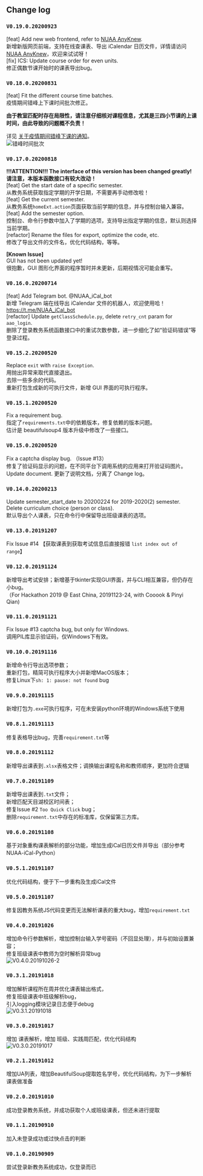 ## Change log

### `V0.19.0.20200923`
  
[feat] Add new web frontend, refer to [NUAA AnyKnew](https://anyknew.a2os.club/Schedule?from=github).  
新增新版网页前端，支持在线查课表、导出 iCalendar 日历文件，详情请访问 [NUAA AnyKnew](https://anyknew.a2os.club/Schedule?from=github)，欢迎来试试呀！     
[fix] ICS: Update course order for even units.   
修正偶数节课开始时的课表导出bug。  


### `V0.18.0.20200831`
  
[feat] Fit the different course time batches.  
疫情期间错峰上下课时间批次修正。  

**由于教室匹配时存在局限性，请注意仔细核对课程信息，尤其是三四小节课的上课时间，由此导致的问题概不负责！**   

详见 [关于疫情期间错峰下课的通知](http://aao.nuaa.edu.cn/2020/0828/c11066a213716/page.htm)。  
![错峰时间批次](img/DifferentCourseBatches.png)  


### `V0.17.0.20200818`

**!!!ATTENTION!!! The interface of this version has been changed greatly!**    
**请注意，本版本函数接口有较大改动！**    
[feat] Get the start date of a specific semester.   
从教务系统获取指定学期的开学日期，不需要再手动修改啦！  
[feat] Get the current semester.   
从教务系统`homeExt.action`页面获取当前学期的信息，并与控制台输入兼容。  
[feat] Add the semester option.   
控制台、命令行参数中加入了学期的选项，支持导出指定学期的信息，默认则选择当前学期。  
[refactor] Rename the files for export, optimize the code, etc.   
修改了导出文件的文件名，优化代码结构，等等。  

**[Known Issue]**  
GUI has not been updated yet!   
很抱歉，GUI 图形化界面的程序暂时并未更新，后期视情况可能会重写。  


### `V0.16.0.20200714`

[feat] Add Telegram bot.  @NUAA_iCal_bot   
新增 Telegram 端在线导出 iCalendar 文件的机器人，欢迎使用哈！  https://t.me/NUAA_iCal_bot  
[refactor] Update `getClassSchedule.py`, delete `retry_cnt` param for `aao_login`.  
删除了登录教务系统函数接口中的重试次数参数，进一步细化了如“验证码错误”等登录过程。  

### `V0.15.2.20200520`

Replace `exit` with `raise Exception`.  
用抛出异常来取代直接退出。  
去除一些多余的代码。  
重新打包生成新的可执行文件，新增 GUI 界面的可执行程序。  

### `V0.15.1.20200520`

Fix a requirement bug.  
指定了`requirements.txt`中的依赖版本，修复依赖的版本问题。  
估计是 beautifulsoup4 版本升级中修改了一些接口。  

### `V0.15.0.20200520`

Fix a captcha display bug. （Issue #13）  
修复了验证码显示的问题，在不同平台下调用系统的应用来打开验证码图片。  
Update document. 更新了说明文档，分离了 Change log。

### `V0.14.0.20200213`

Update semester_start_date to 20200224 for 2019-2020(2) semester. Delete curriculum choice (person or class).   
默认导出个人课表，只在命令行中保留导出班级课表的选项。  

### `V0.13.0.20191207` 

Fix Issue #14 【获取课表到获取考试信息后直接报错 `list index out of range`】

### `V0.12.0.20191124` 

新增导出考试安排；新增基于tkinter实现GUI界面，并与CLI相互兼容，但仍存在小bug。  
（For Hackathon 2019 @ East China, 20191123-24, with Cooook & Pinyi Qian)    

### `V0.11.0.20191121` 

Fix Issue #13 captcha bug, but only for Windows.  
调用PIL库显示验证码，仅Windows下有效。    

### `V0.10.0.20191116` 

新增命令行导出选项参数；  
重新打包，精简可执行程序大小并新增MacOS版本；  
修复Linux下`sh: 1: pause: not found` bug  

### `V0.9.0.20191115` 

新增打包为`.exe`可执行程序，可在未安装python环境的Windows系统下使用  

### `V0.8.1.20191113` 

修复表格导出bug，完善`requirement.txt`等  

### `V0.8.0.20191112` 

新增导出课表到`.xlsx`表格文件；调换输出课程名称和教师顺序，更加符合逻辑   

### `V0.7.0.20191109` 

新增导出课表到`.txt`文件；  
新增匹配天目湖校区时间表；  
修复Issue #2 `Too Quick Click` bug；  
删除`requirement.txt`中存在的标准库，仅保留第三方库。  

### `V0.6.0.20191108` 

基于对象重构课表解析的部分功能，增加生成iCal日历文件并导出（部分参考NUAA-iCal-Python）  

### `V0.5.1.20191107`

优化代码结构，便于下一步重构及生成iCal文件  

### `V0.5.0.20191107` 

修复因教务系统JS代码变更而无法解析课表的重大bug，增加`requirement.txt`

### `V0.4.0.20191026` 

增加命令行参数解析，增加控制台输入学号密码（不回显处理），并与初始设置兼容；  
修复班级课表中教师为空时解析异常bug  
![V0.4.0.20191026-2](img/V0.4.0.20191026-2.png)  

### `V0.3.1.20191018` 

增加解析课程所在周并优化课表输出格式，  
修复班级课表中班级解析bug，  
引入logging模块记录日志便于debug  
![V0.3.1.20191018](img/V0.3.1.20191018.png)

### `V0.3.0.20191017` 

增加 课表解析，增加 班级、实践周匹配，优化代码结构   
![V0.3.0.20191017](img/V0.3.0.20191017.png)  

### `V0.2.1.20191012` 

增加UA列表，增加BeautifulSoup提取姓名学号，优化代码结构，为下一步解析课表做准备  

### `V0.2.0.20191010` 

成功登录教务系统，并成功获取个人或班级课表，但还未进行提取  

### `V0.1.1.20190910` 

加入未登录成功或过快点击的判断  

### `V0.1.0.20190909` 

尝试登录新教务系统成功，仅登录而已  

